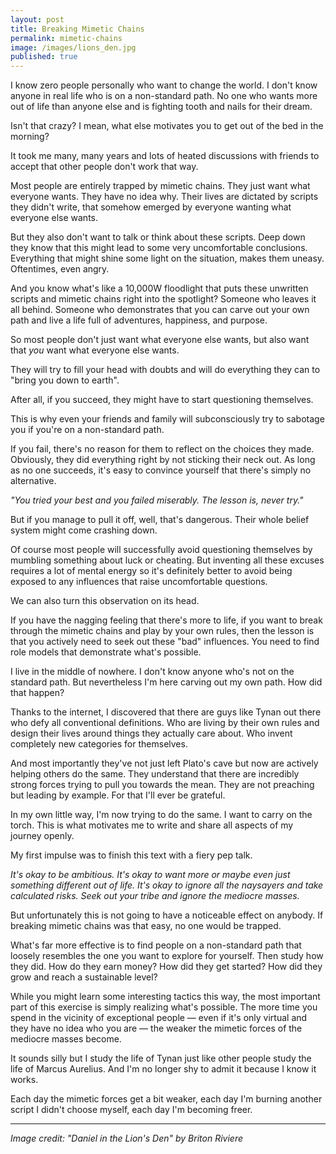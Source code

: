 ```yaml
---
layout: post
title: Breaking Mimetic Chains
permalink: mimetic-chains
image: /images/lions_den.jpg
published: true
---
```





I know zero people personally who want to change the world. I don't know anyone in real life who is on a non-standard path. No one who wants more out of life than anyone else and is fighting tooth and nails for their dream. 

Isn't that crazy? I mean, what else motivates you to get out of the bed in the morning?

It took me many, many years and lots of heated discussions with friends to accept that other people don't work that way. 

Most people are entirely trapped by mimetic chains. They just want what everyone wants. They have no idea why. Their lives are dictated by scripts they didn't write, that somehow emerged by everyone wanting what everyone else wants. 

But they also don't want to talk or think about these scripts. Deep down they know that this might lead to some very uncomfortable conclusions. Everything that might shine some light on the situation, makes them uneasy. Oftentimes, even angry.

And you know what's like a 10,000W floodlight that puts these unwritten scripts and mimetic chains right into the spotlight? Someone who leaves it all behind. Someone who demonstrates that you can carve out your own path and live a life full of adventures, happiness, and purpose. 

So most people don't just want what everyone else wants, but also want that *you* want what everyone else wants. 

They will try to fill your head with doubts and will do everything they can to "bring you down to earth". 

After all, if you succeed, they might have to start questioning themselves.

This is why even your friends and family will subconsciously try to sabotage you if you're on a non-standard path.

If you fail, there's no reason for them to reflect on the choices they made. Obviously, they did everything right by not sticking their neck out. As long as no one succeeds, it's easy to convince yourself that there's simply no alternative.  

*"You tried your best and you failed miserably. The lesson is, never try."*

But if you manage to pull it off, well, that's dangerous. Their whole belief system might come crashing down. 

Of course most people will successfully avoid questioning themselves by mumbling something about luck or cheating. But inventing all these excuses requires a lot of mental energy so it's definitely better to avoid being exposed to any influences that raise uncomfortable questions. 

We can also turn this observation on its head. 

If you have the nagging feeling that there's more to life, if you want to break through the mimetic chains and play by your own rules, then the lesson is that you actively need to seek out these "bad" influences. You need to find role models that demonstrate what's possible. 

I live in the middle of nowhere. I don't know anyone who's not on the standard path. But nevertheless I'm here carving out my own path. How did that happen? 

Thanks to the internet, I discovered that there are guys like Tynan out there who defy all conventional definitions. Who are living by their own rules and design their lives around things they actually care about. Who invent completely new categories for themselves. 

And most importantly they've not just left Plato's cave but now are actively helping others do the same. They understand that there are incredibly strong forces trying to pull you towards the mean. They are not preaching but leading by example. For that I'll ever be grateful. 

In my own little way, I'm now trying to do the same. I want to carry on the torch. This is what motivates me to write and share all aspects of my journey openly.

My first impulse was to finish this text with a fiery pep talk. 

*It's okay to be ambitious. It's okay to want more or maybe even just something different out of life. It's okay to ignore all the naysayers and take calculated risks. Seek out your tribe and ignore the mediocre masses.*

But unfortunately this is not going to have a noticeable effect on anybody. If breaking mimetic chains was that easy, no one would be trapped. 

What's far more effective is to find people on a non-standard path that loosely resembles the one you want to explore for yourself. Then study how they did. How do they earn money? How did they get started? How did they grow and reach a sustainable level?

While you might learn some interesting tactics this way, the most important part of this exercise is simply realizing what's possible. The more time you spend in the vicinity of exceptional people — even if it's only virtual and they have no idea who you are —  the weaker the mimetic forces of the mediocre masses become. 

It sounds silly but I study the life of Tynan just like other people study the life of Marcus Aurelius. And I'm no longer shy to admit it because I know it works. 

Each day the mimetic forces get a bit weaker, each day I'm burning another script I didn't choose myself, each day I'm becoming freer.

---

*Image credit: "Daniel in the Lion's Den" by Briton Riviere*
